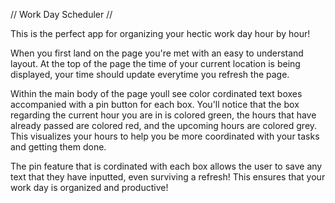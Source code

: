 // Work Day Scheduler //



This is the perfect app for organizing your hectic work day hour by hour!


When you first land on the page you're met with an easy to understand layout.
At the top of the page the time of your current location is being displayed, your time should update everytime you refresh the page.

Within the main body of the page youll see color cordinated text boxes accompanied with a pin button for each box. You'll notice that the box regarding the current hour you are in is colored green, the hours that have already passed are colored red, and the upcoming hours are colored grey. This visualizes your hours to help you be more coordinated with your tasks and getting them done.

The pin feature that is cordinated with each box allows the user to save any text that they have inputted, even surviving a refresh! This ensures that your work day is organized and productive!

